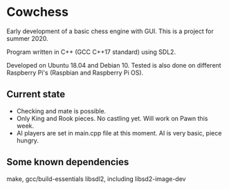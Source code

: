 # Cowchess
Early development of a basic chess engine with GUI. This is a project for
summer 2020.

Program written in C++ (GCC C++17 standard) using SDL2. 

Developed on Ubuntu 18.04 and Debian 10. Tested is also done on different
Raspberry Pi's (Raspbian and Raspberry Pi OS).

## Current state
* Checking and mate is possible.
* Only King and Rook pieces. No castling yet. Will work on Pawn this week.
* AI players are set in main.cpp file at this moment. AI is very basic, piece
hungry.

## Some known dependencies
make, gcc/build-essentials
libsdl2, including libsd2-image-dev
